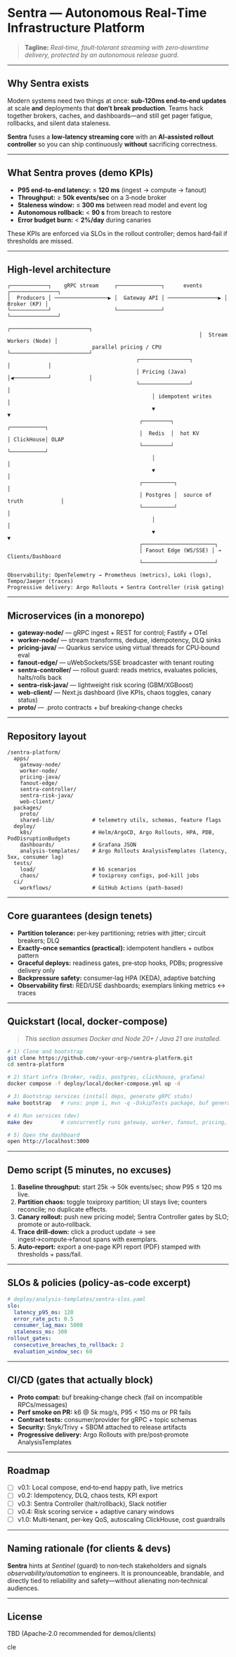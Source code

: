 # Sentra — Autonomous Real‑Time Infrastructure Platform

> **Tagline:** *Real‑time, fault‑tolerant streaming with zero‑downtime delivery, protected by an autonomous release guard.*

---

## Why Sentra exists
Modern systems need two things at once: **sub‑120ms end‑to‑end updates** at scale **and** deployments that **don’t break production**. Teams hack together brokers, caches, and dashboards—and still get pager fatigue, rollbacks, and silent data staleness.

**Sentra** fuses a **low‑latency streaming core** with an **AI‑assisted rollout controller** so you can ship continuously **without** sacrificing correctness.

---

## What Sentra proves (demo KPIs)
- **P95 end‑to‑end latency:** ≤ **120 ms** (ingest → compute → fanout)
- **Throughput:** ≥ **50k events/sec** on a 3‑node broker
- **Staleness window:** ≤ **300 ms** between read model and event log
- **Autonomous rollback:** < **90 s** from breach to restore
- **Error budget burn:** < **2%/day** during canaries

These KPIs are enforced via SLOs in the rollout controller; demos hard‑fail if thresholds are missed.

---

## High‑level architecture
```
┌────────────┐    gRPC stream     ┌──────────────┐      events       ┌───────────────┐
│  Producers │ ─────────────────▶ │  Gateway API │ ────────────────▶ │  Broker (KP) │
└────────────┘                    └──────────────┘                    └───────────────┘
                                                             ┌─────────────────────────┐
                                                             │  Stream Workers (Node) │
                           parallel pricing / CPU            └─────────────────────────┘
                                         ┌────────────────┐            │            │
                                         │ Pricing (Java) │◀───────────┘            │
                                         └────────────────┘                         │
                                              │ idempotent writes                   │
                                              ▼                                     ▼
                                          ┌─────────┐                         ┌───────────┐
                                          │  Redis  │  hot KV                 │ ClickHouse│ OLAP
                                          └─────────┘                         └───────────┘
                                              │                                     │
                                              ▼                                     │
                                          ┌──────────┐                             │
                                          │ Postgres │  source of truth            │
                                          └──────────┘                             │
                                              │                                     │
                                              ▼                                     ▼
                                          ┌───────────────────────┐
                                          │ Fanout Edge (WS/SSE) │ → Clients/Dashboard
                                          └───────────────────────┘

Observability: OpenTelemetry → Prometheus (metrics), Loki (logs), Tempo/Jaeger (traces)
Progressive delivery: Argo Rollouts + Sentra Controller (risk gating)
```

---

## Microservices (in a monorepo)
- **gateway-node/** — gRPC ingest + REST for control; Fastify + OTel
- **worker-node/** — stream transforms, dedupe, idempotency, DLQ sinks
- **pricing-java/** — Quarkus service using virtual threads for CPU‑bound eval
- **fanout-edge/** — uWebSockets/SSE broadcaster with tenant routing
- **sentra-controller/** — rollout guard: reads metrics, evaluates policies, halts/rolls back
- **sentra-risk-java/** — lightweight risk scoring (GBM/XGBoost)
- **web-client/** — Next.js dashboard (live KPIs, chaos toggles, canary status)
- **proto/** — .proto contracts + buf breaking‑change checks

---

## Repository layout
```
/sentra-platform/
  apps/
    gateway-node/
    worker-node/
    pricing-java/
    fanout-edge/
    sentra-controller/
    sentra-risk-java/
    web-client/
  packages/
    proto/
    shared-lib/            # telemetry utils, schemas, feature flags
  deploy/
    k8s/                   # Helm/ArgoCD, Argo Rollouts, HPA, PDB, PodDisruptionBudgets
    dashboards/            # Grafana JSON
    analysis-templates/    # Argo Rollouts AnalysisTemplates (latency, 5xx, consumer lag)
  tests/
    load/                  # k6 scenarios
    chaos/                 # toxiproxy configs, pod-kill jobs
  ci/
    workflows/             # GitHub Actions (path‑based)
```

---

## Core guarantees (design tenets)
- **Partition tolerance:** per‑key partitioning; retries with jitter; circuit breakers; DLQ
- **Exactly‑once semantics (practical):** idempotent handlers + outbox pattern
- **Graceful deploys:** readiness gates, pre‑stop hooks, PDBs; progressive delivery only
- **Backpressure safety:** consumer‑lag HPA (KEDA), adaptive batching
- **Observability first:** RED/USE dashboards; exemplars linking metrics ↔ traces

---

## Quickstart (local, docker‑compose)
> _This section assumes Docker and Node 20+ / Java 21 are installed._

```bash
# 1) Clone and bootstrap
git clone https://github.com/<your-org>/sentra-platform.git
cd sentra-platform

# 2) Start infra (broker, redis, postgres, clickhouse, grafana)
docker compose -f deploy/local/docker-compose.yml up -d

# 3) Bootstrap services (install deps, generate gRPC stubs)
make bootstrap   # runs: pnpm i, mvn -q -DskipTests package, buf generate

# 4) Run services (dev)
make dev         # concurrently runs gateway, worker, fanout, pricing, controller

# 5) Open the dashboard
open http://localhost:3000
```

---

## Demo script (5 minutes, no excuses)
1. **Baseline throughput:** start 25k → 50k events/sec; show P95 ≤ 120 ms live.
2. **Partition chaos:** toggle toxiproxy partition; UI stays live; counters reconcile; no duplicate effects.
3. **Canary rollout:** push new pricing model; Sentra Controller gates by SLO; promote or auto‑rollback.
4. **Trace drill‑down:** click a product update → see ingest→compute→fanout spans with exemplars.
5. **Auto‑report:** export a one‑page KPI report (PDF) stamped with thresholds + pass/fail.

---

## SLOs & policies (policy‑as‑code excerpt)
```yaml
# deploy/analysis-templates/sentra-slos.yaml
slo:
  latency_p95_ms: 120
  error_rate_pct: 0.5
  consumer_lag_max: 5000
  staleness_ms: 300
rollout_gates:
  consecutive_breaches_to_rollback: 2
  evaluation_window_sec: 60
```

---

## CI/CD (gates that actually block)
- **Proto compat:** buf breaking‑change check (fail on incompatible RPCs/messages)
- **Perf smoke on PR:** k6 @ 5k msg/s, P95 < 150 ms or PR fails
- **Contract tests:** consumer/provider for gRPC + topic schemas
- **Security:** Snyk/Trivy + SBOM attached to release artifacts
- **Progressive delivery:** Argo Rollouts with pre/post‑promote AnalysisTemplates

---

## Roadmap
- [ ] v0.1: Local compose, end‑to‑end happy path, live metrics
- [ ] v0.2: Idempotency, DLQ, chaos tests, KPI export
- [ ] v0.3: Sentra Controller (halt/rollback), Slack notifier
- [ ] v0.4: Risk scoring service + adaptive canary windows
- [ ] v1.0: Multi‑tenant, per‑key QoS, autoscaling ClickHouse, cost guardrails

---

## Naming rationale (for clients & devs)
**Sentra** hints at *Sentinel* (guard) to non‑tech stakeholders and signals *observability/automation* to engineers. It is pronounceable, brandable, and directly tied to reliability and safety—without alienating non‑technical audiences.

---

## License
TBD (Apache‑2.0 recommended for demos/clients)

cle